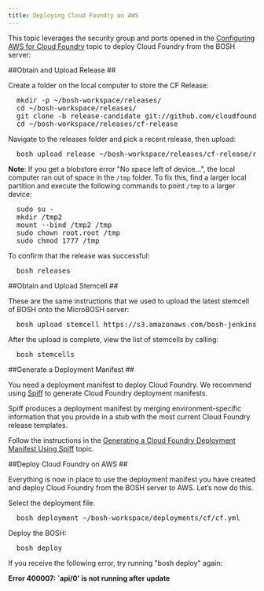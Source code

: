 ```yaml
---
title: Deploying Cloud Foundry on AWS
---
```


This topic leverages the security group and ports opened in the [Configuring AWS for Cloud Foundry](./configure_aws_cf.html) topic to deploy Cloud Foundry from the BOSH server:

##<a id="release"></a>Obtain and Upload Release ##

Create a folder on the local computer to store the CF Release:

<pre class="terminal">
  mkdir -p ~/bosh-workspace/releases/
  cd ~/bosh-workspace/releases/
  git clone -b release-candidate git://github.com/cloudfoundry/cf-release.git
  cd ~/bosh-workspace/releases/cf-release
</pre>

Navigate to the releases folder and pick a recent release, then upload:

<pre class="terminal">
  bosh upload release ~/bosh-workspace/releases/cf-release/releases/cf-146.yml
</pre>

**Note**: If you get a blobstore error "No space left of device…",
the local computer ran out of space in the `/tmp` folder. To fix
this, find a larger local partition and execute the following commands to point `/tmp` to a larger device:

<pre class="terminal">
  sudo su -
  mkdir /tmp2
  mount --bind /tmp2 /tmp
  sudo chown root.root /tmp
  sudo chmod 1777 /tmp
</pre>

To confirm that the release was successful:

<pre class="terminal">
  bosh releases
</pre>

##<a id="stemcell"></a>Obtain and Upload Stemcell ##

These are the same instructions that we used to upload the latest stemcell of BOSH onto the MicroBOSH server:

<pre class="terminal">
  bosh upload stemcell https://s3.amazonaws.com/bosh-jenkins-artifacts/bosh-stemcell/aws/bosh-stemcell-1274-aws-xen-ubuntu.tgz
</pre>


After the upload is complete, view the list of stemcells by calling:

<pre class="terminal">
  bosh stemcells
</pre>

##<a id="manifest"></a>Generate a Deployment Manifest ##

You need a deployment manifest to deploy Cloud Foundry.
We recommend using [Spiff](https://github.com/cloudfoundry-incubator/spiff) to
generate Cloud Foundry deployment manifests.

Spiff produces a deployment manifest by merging environment-specific information
that you provide in a stub with the most current Cloud Foundry release
templates.

Follow the instructions in the [Generating a Cloud Foundry Deployment Manifest Using Spiff](../cf-manifest-spiff.html) topic.

##<a id="deploy"></a>Deploy Cloud Foundry on AWS ##

Everything is now in place to use the deployment manifest you have
created and deploy Cloud Foundry from the BOSH server to AWS. Let’s now do this.

Select the deployment file:

<pre class="terminal">
  bosh deployment ~/bosh-workspace/deployments/cf/cf.yml</td>
</pre>


Deploy the BOSH:

<pre class="terminal">
  bosh deploy
</pre>


If you receive the following error, try running "bosh deploy" again:

**Error 400007: `api/0' is not running after update**